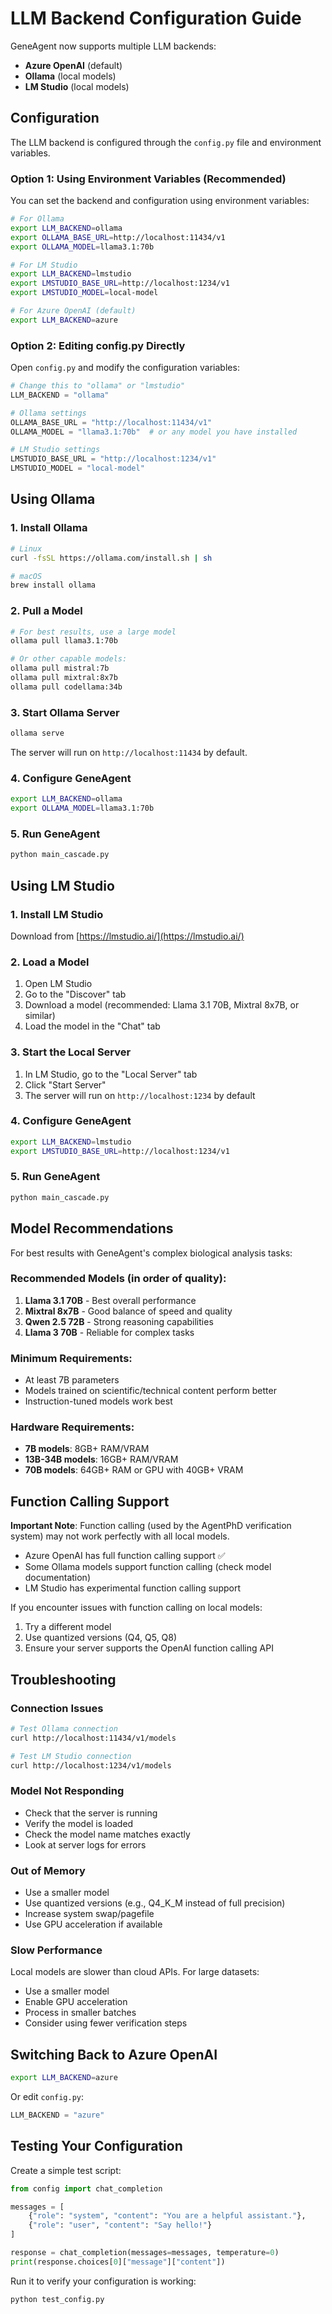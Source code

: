 # LLM Backend Configuration Guide

GeneAgent now supports multiple LLM backends:
- **Azure OpenAI** (default)
- **Ollama** (local models)
- **LM Studio** (local models)

## Configuration

The LLM backend is configured through the `config.py` file and environment variables.

### Option 1: Using Environment Variables (Recommended)

You can set the backend and configuration using environment variables:

```bash
# For Ollama
export LLM_BACKEND=ollama
export OLLAMA_BASE_URL=http://localhost:11434/v1
export OLLAMA_MODEL=llama3.1:70b

# For LM Studio
export LLM_BACKEND=lmstudio
export LMSTUDIO_BASE_URL=http://localhost:1234/v1
export LMSTUDIO_MODEL=local-model

# For Azure OpenAI (default)
export LLM_BACKEND=azure
```

### Option 2: Editing config.py Directly

Open `config.py` and modify the configuration variables:

```python
# Change this to "ollama" or "lmstudio"
LLM_BACKEND = "ollama"

# Ollama settings
OLLAMA_BASE_URL = "http://localhost:11434/v1"
OLLAMA_MODEL = "llama3.1:70b"  # or any model you have installed

# LM Studio settings
LMSTUDIO_BASE_URL = "http://localhost:1234/v1"
LMSTUDIO_MODEL = "local-model"
```

## Using Ollama

### 1. Install Ollama

```bash
# Linux
curl -fsSL https://ollama.com/install.sh | sh

# macOS
brew install ollama
```

### 2. Pull a Model

```bash
# For best results, use a large model
ollama pull llama3.1:70b

# Or other capable models:
ollama pull mistral:7b
ollama pull mixtral:8x7b
ollama pull codellama:34b
```

### 3. Start Ollama Server

```bash
ollama serve
```

The server will run on `http://localhost:11434` by default.

### 4. Configure GeneAgent

```bash
export LLM_BACKEND=ollama
export OLLAMA_MODEL=llama3.1:70b
```

### 5. Run GeneAgent

```bash
python main_cascade.py
```

## Using LM Studio

### 1. Install LM Studio

Download from [https://lmstudio.ai/](https://lmstudio.ai/)

### 2. Load a Model

1. Open LM Studio
2. Go to the "Discover" tab
3. Download a model (recommended: Llama 3.1 70B, Mixtral 8x7B, or similar)
4. Load the model in the "Chat" tab

### 3. Start the Local Server

1. In LM Studio, go to the "Local Server" tab
2. Click "Start Server"
3. The server will run on `http://localhost:1234` by default

### 4. Configure GeneAgent

```bash
export LLM_BACKEND=lmstudio
export LMSTUDIO_BASE_URL=http://localhost:1234/v1
```

### 5. Run GeneAgent

```bash
python main_cascade.py
```

## Model Recommendations

For best results with GeneAgent's complex biological analysis tasks:

### Recommended Models (in order of quality):
1. **Llama 3.1 70B** - Best overall performance
2. **Mixtral 8x7B** - Good balance of speed and quality
3. **Qwen 2.5 72B** - Strong reasoning capabilities
4. **Llama 3 70B** - Reliable for complex tasks

### Minimum Requirements:
- At least 7B parameters
- Models trained on scientific/technical content perform better
- Instruction-tuned models work best

### Hardware Requirements:
- **7B models**: 8GB+ RAM/VRAM
- **13B-34B models**: 16GB+ RAM/VRAM
- **70B models**: 64GB+ RAM or GPU with 40GB+ VRAM

## Function Calling Support

**Important Note**: Function calling (used by the AgentPhD verification system) may not work perfectly with all local models. 

- Azure OpenAI has full function calling support ✅
- Some Ollama models support function calling (check model documentation)
- LM Studio has experimental function calling support

If you encounter issues with function calling on local models:
1. Try a different model
2. Use quantized versions (Q4, Q5, Q8)
3. Ensure your server supports the OpenAI function calling API

## Troubleshooting

### Connection Issues

```bash
# Test Ollama connection
curl http://localhost:11434/v1/models

# Test LM Studio connection
curl http://localhost:1234/v1/models
```

### Model Not Responding

- Check that the server is running
- Verify the model is loaded
- Check the model name matches exactly
- Look at server logs for errors

### Out of Memory

- Use a smaller model
- Use quantized versions (e.g., Q4_K_M instead of full precision)
- Increase system swap/pagefile
- Use GPU acceleration if available

### Slow Performance

Local models are slower than cloud APIs. For large datasets:
- Use a smaller model
- Enable GPU acceleration
- Process in smaller batches
- Consider using fewer verification steps

## Switching Back to Azure OpenAI

```bash
export LLM_BACKEND=azure
```

Or edit `config.py`:
```python
LLM_BACKEND = "azure"
```

## Testing Your Configuration

Create a simple test script:

```python
from config import chat_completion

messages = [
    {"role": "system", "content": "You are a helpful assistant."},
    {"role": "user", "content": "Say hello!"}
]

response = chat_completion(messages=messages, temperature=0)
print(response.choices[0]["message"]["content"])
```

Run it to verify your configuration is working:
```bash
python test_config.py
```
